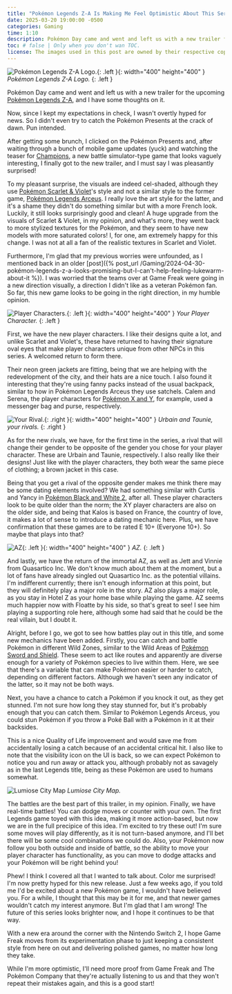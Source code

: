 ```yaml
---
title: "Pokémon Legends Z-A Is Making Me Feel Optimistic About This Series Again!"
date: 2025-03-20 19:00:00 -0500
categories: Gaming
time: 1:10
description: Pokémon Day came and went and left us with a new trailer for the upcoming Pokémon Legends Z-A, and I have some thoughts on it.
toc: # false | Only when you don't wan TOC.  
license: The images used in this post are owned by their respective copyright owners. All rights reserved.  
---
```


![Pokémon Legends Z-A Logo.](/assets/images/2025-03-20-pokemon-legends-z-a-is-making-me-feel-optimistic-about-this-series-again/pokemon-legends-z-a-logo.jpg){: .left }{: width="400" height="400" }
_Pokémon Legends Z-A Logo._
{: .left }

Pokémon Day came and went and left us with a new trailer for the upcoming [Pokémon Legends Z-A](https://legends.pokemon.com/en-us/), and I have some thoughts on it.

Now, since I kept my expectations in check, I wasn't overtly hyped for news. So I didn't even try to catch the Pokémon Presents at the crack of dawn. Pun intended.

After getting some brunch, I clicked on the Pokémon Presents and, after waiting through a bunch of mobile game updates (yuck) and watching the teaser for [Champions](https://champions.pokemon.com/en-us/), a new battle simulator-type game that looks vaguely interesting, I finally got to the new trailer, and I must say I was pleasantly surprised!

To my pleasant surprise, the visuals are indeed cel-shaded, although they use [Pokémon Scarlet & Violet](https://scarletviolet.pokemon.com/en-us/)'s style and not a similar style to the former game, [Pokémon Legends Arceus](https://legends.arceus.pokemon.com/en-us/). I really love the art style for the latter, and it's a shame they didn't do something similar but with a more French look. Luckily, it still looks surprisingly good and clean! A huge upgrade from the visuals of Scarlet & Violet, in my opinion, and what's more, they went back to more stylized textures for the Pokémon, and they seem to have new models with more saturated colors! I, for one, am extremely happy for this change. I was not at all a fan of the realistic textures in Scarlet and Violet.

Furthermore, I'm glad that my previous worries were unfounded, as I mentioned back in an older [post]({% post_url /Gaming/2024-04-30-pokémon-legends-z-a-looks-promising-but-I-can't-help-feeling-lukewarm-about-it %}). I was worried that the teams over at Game Freak were going in a new direction visually, a direction I didn't like as a veteran Pokémon fan. So far, this new game looks to be going in the right direction, in my humble opinion.

![Player Characters.](/assets/images/2025-03-20-pokemon-legends-z-a-is-making-me-feel-optimistic-about-this-series-again/pokemon-legends-z-a-player-characters.jpg){: .left }{: width="400" height="400" }
_Your Player Character._
{: .left }

First, we have the new player characters. I like their designs quite a lot, and unlike Scarlet and Violet's, these have returned to having their signature oval eyes that make player characters unique from other NPCs in this series. A welcomed return to form there.

Their neon green jackets are fitting, being that we are helping with the redevelopment of the city, and their hats are a nice touch. I also found it interesting that they're using fanny packs instead of the usual backpack, similar to how in Pokémon Legends Arceus they use satchels. Calem and Serena, the player characters for [Pokémon X and Y](https://www.pokemon.com/us/pokemon-video-games/pokemon-x-and-pokemon-y), for example, used a messenger bag and purse, respectively.

![Your Rival.](/assets/images/2025-03-20-pokemon-legends-z-a-is-making-me-feel-optimistic-about-this-series-again/pokemon-legends-z-a-rivals-urbain-and-taunie.jpg){: .right }{: width="400" height="400" }
_Urbain and Taunie, your rivals._
{: .right }

As for the new rivals, we have, for the first time in the series, a rival that will change their gender to be opposite of the gender you chose for your player character. These are Urbain and Taunie, respectively. I also really like their designs! Just like with the player characters, they both wear the same piece of clothing; a brown jacket in this case.

Being that you get a rival of the opposite gender makes me think there may be some dating elements involved? We had something similar with Curtis and Yancy in [Pokémon Black and White 2](https://www.pokemon.com/us/pokemon-video-games/pokemon-black-version-2-and-pokemon-white-version-2), after all. These player characters look to be quite older than the norm; the XY player characters are also on the older side, and being that Kalos is based on France, the country of love, it makes a lot of sense to introduce a dating mechanic here. Plus, we have confirmation that these games are to be rated E 10+ (Everyone 10+). So maybe that plays into that?

![AZ](/assets/images/2025-03-20-pokemon-legends-z-a-is-making-me-feel-optimistic-about-this-series-again/pokemon-legends-z-a-az.jpg){: .left }{: width="400" height="400" }
_AZ._
{: .left }

And lastly, we have the return of the immortal AZ, as well as Jett and Vinnie from Quasartico Inc. We don't know much about them at the moment, but a lot of fans have already singled out Quasartico Inc. as the potential villains. I'm indifferent currently; there isn't enough information at this point, but they will definitely play a major role in the story. AZ also plays a major role, as you stay in Hotel Z as your home base while playing the game. AZ seems much happier now with Floatte by his side, so that's great to see! I see him playing a supporting role here, although some had said that he could be the real villain, but I doubt it.

Alright, before I go, we got to see how battles play out in this title, and some new mechanics have been added. Firstly, you can catch and battle Pokémon in different Wild Zones, similar to the Wild Areas of [Pokémon Sword and Shield](https://swordshield.pokemon.com/en-us/). These seem to act like routes and apparently are diverse enough for a variety of Pokémon species to live within them. Here, we see that there's a variable that can make Pokémon easier or harder to catch, depending on different factors. Although we haven't seen any indicator of the latter, so it may not be both ways.

Next, you have a chance to catch a Pokémon if you knock it out, as they get stunned. I'm not sure how long they stay stunned for, but it's probably enough that you can catch them. Similar to Pokémon Legends Arceus, you could stun Pokémon if you throw a Poké Ball with a Pokémon in it at their backsides.

This is a nice Quality of Life improvement and would save me from accidentally losing a catch because of an accidental critical hit. I also like to note that the visibility icon on the UI is back, so we can expect Pokémon to notice you and run away or attack you, although probably not as savagely as in the last Legends title, being as these Pokémon are used to humans somewhat.

![Lumiose City Map](/assets/images/2025-03-20-pokemon-legends-z-a-is-making-me-feel-optimistic-about-this-series-again/pokemon-legends-z-a-lumisose-city-map.jpg)
_Lumiose City Map._

The battles are the best part of this trailer, in my opinion. Finally, we have real-time battles! You can dodge moves or counter with your own. The first Legends game toyed with this idea, making it more action-based, but now we are in the full precipice of this idea. I'm excited to try these out! I'm sure some moves will play differently, as it is not turn-based anymore, and I'll bet there will be some cool combinations we could do. Also, your Pokémon now follow you both outside and inside of battle, so the ability to move your player character has functionality, as you can move to dodge attacks and your Pokémon will be right behind you!

Phew! I think I covered all that I wanted to talk about. Color me surprised! I'm now pretty hyped for this new release. Just a few weeks ago, if you told me I'd be excited about a new Pokémon game, I wouldn't have believed you. For a while, I thought that this may be it for me, and that newer games wouldn't catch my interest anymore. But I'm glad that I am wrong! The future of this series looks brighter now, and I hope it continues to be that way.

With a new era around the corner with the Nintendo Switch 2, I hope Game Freak moves from its experimentation phase to just keeping a consistent style from here on out and delivering polished games, no matter how long they take.

While I'm more optimistic, I'll need more proof from Game Freak and The Pokémon Company that they're actually listening to us and that they won't repeat their mistakes again, and this is a good start!
